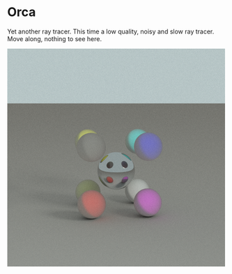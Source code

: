 # Orca
Yet another ray tracer. This time a low quality, noisy and slow ray tracer.
Move along, nothing to see here.

![Example output with a few diffuse spheres and a specular one](https://raw.githubusercontent.com/pestalella/Orca/master/out.png)
